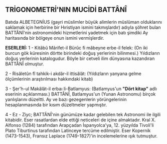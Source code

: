 ## TRİGONOMETRİ'NlN MUCİDİ BATTÂNÎ

Batıda ALBETEGNİUS (gayri müslimler bü­yük alimlerin müslüman olduklarını saklamak için herbirine bir Hıristiyan ismini takmışlar­dır) adıyla şöhret bulan BATTÂNİ'nin astrono­mideki hizmetlerini yadetmek için batı şimdiki Ay haritasında bir bölgeye onun ismini vermiş­lerdir.

**ESERLERİ:**
1 - Kitâbû Mârifet-il Bürûc fi mâbeyne erbe-il felek: (On iki burcun gök küresinin dört­te birindeki doğuş yerlerinin bilinmesi.) Yıldız­ların doğuş yerlerinin katalogudur. Böyle bir cetveli ilim dünyasına kazandıran BATTÂNÎ ol­muştur.

2 - Risâletûn fî tahkik-i akdâr-il ittisâlât: (Yıldızların yanyana gelme ölçümlerinin araştırılması hakkındaki kitab)

3 - Şer'h-ul Makâlât-il erbaı li-Batlamyus: (Batlamyus'un **"Dört kitap"** adlı eserinin açık­lanması.) BATTÂNÎ, Batlamyus'un (Yunan Ast­ronomu) birçok yanlışlarını düzeltti. Ay ve bazı gezegenlerin yörüngelerinin hesaplanmasında bir kısım düzeltmeler yapmıştır.

4 - Ez - Ziyc; BATTÂNÎ'nin günümüze ka­dar gelebilen tek Astronomi ile ilgili kitabidir. Eser rasatlardan elde ettiği neticeleri de içine almaktadır. Kral X. Alfonso (1284) tarafından Arapçadan İspanyolca'ya, 12. yüzyılda Tivoli'li Plato Tiburtinus tarafından Latinceye tercüme edilmiştir. Eser Kopernik (1473-1543), Fransız Laplace (1749-1827)'in incelemelerine ışık tut­muştur.
